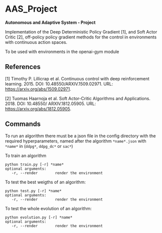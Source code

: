 # AAS_Project
 **Autonomous and Adaptive System - Project**

 Implementation of the Deep Deterministic Policy Gradient [1], and Soft Actor Critic [2], off-policy policy gradient methods for the control in environments with continuous action spaces. 
 
 To be used with environments in the openai-gym module

## References

[1] Timothy P. Lillicrap et al. Continuous control with deep reinforcement learning. 2015. DOI:
10.48550/ARXIV.1509.02971. URL: https://arxiv.org/abs/1509.02971.

[2] Tuomas Haarnoja et al. Soft Actor-Critic Algorithms and Applications. 2018. DOI: 10.48550/
ARXIV.1812.05905. URL: https://arxiv.org/abs/1812.05905.

## Commands

To run an algorithm there must be a json file in the config directory with the required hyperparameters, named after the algorithm `*name*.json` with `*name*` in (`ddpg*`, `ddpg_dc*` or `sac*`)
 
To train an algorithm

```
python train.py [-r] *name*
optional arguments:
   -r, --render        render the environment
```

To test the best weigths of an algorithm:
```
python test.py [-r] *name*
optional arguments:
   -r, --render        render the environment
```

To test the whole evolution of an algorithm:
```
python evolution.py [-r] *name*
optional arguments:
   -r, --render        render the environment
```
